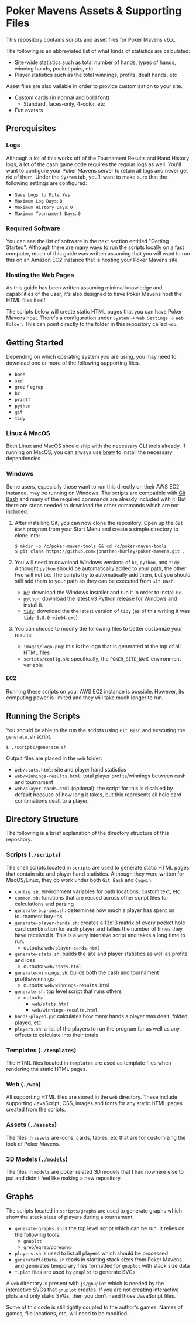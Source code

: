 # Poker Mavens Assets & Supporting Files
This repository contains scripts and asset files for Poker Mavens v6.x. 

The following is an abbreviated list of what kinds of statistics are calculated:
- Site-wide statistics such as total number of hands, types of hands, winning hands, pocket pairs, etc
- Player statistics such as the total winnings, profits, dealt hands, etc

Asset files are also vailable in order to provide customization to your site. 
- Custom cards (in normal and bold font)
  - Standard, faces-only, 4-color, etc
- Fun avatars

## Prerequisites
### Logs
Although a lot of this works off of the Tournament Results and Hand History logs, a lot of the cash game code requires the regular logs as well. You'll want to configure your Poker Mavens server to retain all logs and never get rid of them. Under the `System` tab, you'll want to make sure that the following settings are configured:
- `Save Logs to File`: `Yes`
- `Maximum Log Days`: `0`
- `Maximum History Days`: `0`
- `Maximum Tournament Days`: `0`

### Required Software
You can see the list of software in the next section entitled "Getting Started". Although there are many ways to run the scripts locally on a fast computer, much of this guide was written assuming that you will want to run this on an Amazon EC2 instance that is hosting your Poker Mavens site.

### Hosting the Web Pages
As this guide has been written assuming minimal knowledge and capabilities of the user, it's also designed to have Poker Mavens host the HTML files itself. 

The scripts below will create static HTML pages that you can have Poker Mavens host. There's a configuration under `System` -> `Web Settings` -> `Web Folder`. This can point directly to the folder in this repository called `web`. 

## Getting Started
Depending on which operating system you are using, you may need to download one or more of the following supporting files. 
- `bash`
- `sed`
- `grep` / `egrep`
- `bc`
- `printf`
- `python`
- `git`
- `tidy`

### Linux & MacOS
Both Linux and MacOS should ship with the necessary CLI tools already. If running on MacOS, you can always use [brew](https://brew.sh/) to install the necessary dependencies

### Windows
Some users, especially those want to run this directly on their AWS EC2 instance, may be running on Windows. The scripts are compatible with [Git Bash](https://gitforwindows.org) and many of the required commands are already included with it. But there are steps needed to download the other commands which are not included.

1. After installing Git, you can now clone the repository. Open up the `Git Bash` program from your Start Menu and create a simple directory to clone into:
    ```
    $ mkdir -p /c/poker-maven-tools && cd /c/poker-maven-tools
    $ git clone https://github.com/jonathan-hurley/poker-mavens.git .
    ```

2. You will need to download Windows versions of `bc`, `python`, and `tidy`. Althought `python` should be automatically added to your path, the other two will not be. The scripts try to automatically add them, but you should still add them to your path so they can be executed from `Git Bash`.
   - [`bc`](http://gnuwin32.sourceforge.net/packages/bc.htm): download the Windows installer and run it in order to install `bc`.
   - [`python`](https://www.python.org/downloads/windows/): download the latest v3 Python release for Windows and install it.
   - [`tidy`](http://binaries.html-tidy.org/): download the the latest version of `tidy` (as of this writing it was [`tidy-5.8.0-win64.exe`](https://github.com/htacg/tidy-html5/releases/download/5.8.0/tidy-5.8.0-win64.exe))

3. You can choose to modify the following files to better customize your results:
     - `images/logo.png`: this is the logo that is generated at the top of all HTML files
     - `scripts/config.sh`: specifically, the `POKER_SITE_NAME` environment variable

#### EC2
Running these scripts on your AWS EC2 instance is possible. However, its computing power is limited and they will take much longer to run.

## Running the Scripts
You should be able to the run the scripts using `Git Bash` and executing the `generate.sh` script.
```
$ ./scripts/generate.sh 
```

Output files are placed in the `web` folder:
- `web/stats.html`: site and player hand statistics
- `web/winnings-results.html`: total player profits/winnings between cash and tournament
- `web/player-cards.html` (optional): the script for this is disabled by default because of how long it takes, but this represents all hole card combinations dealt to a player.


## Directory Structure
The following is a brief explanation of the directory structure of this repository.

### Scripts (`./scripts`)
The shell scripts located in `scripts` are used to generate static HTML pages that contain site and player hand statistics. Although they were written for MacOS/Linux, they do work under both `Git Bash` and `Cygwin`.

- `config.sh`: environment variables for path locations, custom text, etc
- `common.sh`: functions that are reused across other script files for calculations and parsing
- `generate-buy-ins.sh`: determines how much a player has spent on tournament buy-ins
- `generate-player-hands.sh`: creates a 13x13 matrix of every pocket hole card combination for each player and tallies the number of times they have received it. This is a very intensive script and takes a long time to run.
  - outputs: `web/player-cards.html`
- `generate-stats.sh`: builds the site and player statistics as well as profits and loss
  - outputs: `web/stats.html`
- `generate-winnings.sh`: builds both the cash and tournament profits/winnings
  - outputs: `web/winnings-results.html`
- `generate.sh`: top level script that runs others
  - outputs:
    - `web/stats.html`
    - `web/winnings-results.html`
- `hands-played.py`: calculates how many hands a player was dealt, folded, played, etc
- `players.sh`: a list of the players to run the program for as well as any offsets to calculate into their totals

### Templates (`./templates`)
The HTML files located in `templates` are used as template files when rendering the static HTML pages.

### Web (`./web`)
All supporting HTML files are stored in the `web` directory. These include supporting JavaScript, CSS, images and fonts for any static HTML pages created from the scripts.

### Assets (`./assets`)
The files in `assets` are icons, cards, tables, etc that are for customizing the look of Poker Mavens. 

### 3D Models (`./models`)
The files in `models` are poker related 3D models that I had nowhere else to put and didn't feel like making a new repository.

## Graphs
The scripts located in `scripts/graphs` are used to generate graphs which show the stack sizes of players during a tournament.
- `generate-graphs.sh` is the top level script which can be run. It relies on the following tools:
  - `gnuplot`
  - `grep`/`egrep`/`pcregrep`
- `players.sh` is used to list all players which should be processed
- `generatePlotData.sh` reads in starting stack sizes from Poker Mavens and generates temporary files formatted for `gnuplot` with stack size data
- `*.plot` files are used by `gnuplot` to generate SVGs

A `web` directory is present with `js/gnuplot` which is needed by the interactive SVGs that `gnuplot` creates. If you are not creating interactive plots and only static SVGs, then you don't need those JavaScript files.

Some of this code is still tightly coupled to the author's games. Names of games, file locations, etc, will need to be modified.

